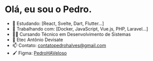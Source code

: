 # Olá, eu sou o Pedro.

* 🌱 Estudando: [React, Svelte, Dart, Flutter...]
* 🔨 Trabalhando com: [Docker, JavaScript, Vue.js, PHP, Laravel...]
* 👨‍💻 Cursando Técnico em Desenvolvimento de Sistemas
* 🏫 Etec Antônio Devisate
* 📫 Contato: contatopedrohalves@gmail.com
* 🖌️ Figma: [PedroHAVeloso](https://www.figma.com/@pedrohaveloso)
<br />
<!-- <div>
  <img src="https://github-readme-stats.vercel.app/api/top-langs/?username=pedrohaveloso&layout=compact&theme=transparent&include_all_commits=true&count_private=true"/>
</div> 
<br />
<br /> -->
<!-- <div>
  <img height="50" src="https://cdn.jsdelivr.net/gh/devicons/devicon/icons/flutter/flutter-original.svg" />
  <img height="50" src="https://cdn.jsdelivr.net/gh/devicons/devicon/icons/dart/dart-original.svg" />
  <img height="50" src="https://cdn.jsdelivr.net/gh/devicons/devicon/icons/php/php-plain.svg" />
</div> -->

          
